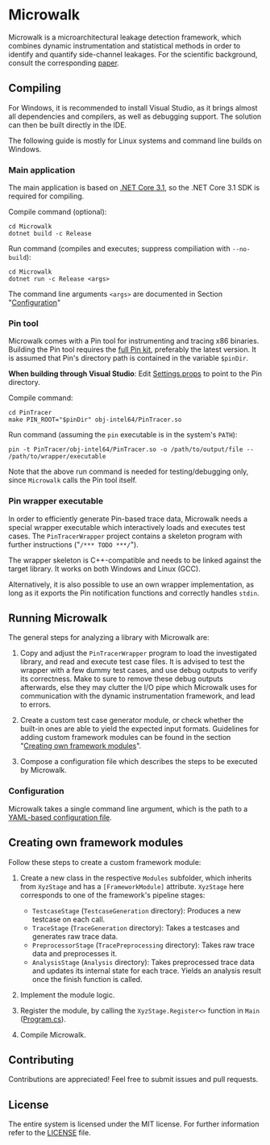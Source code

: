 # Microwalk

Microwalk is a microarchitectural leakage detection framework, which combines dynamic instrumentation and statistical methods in order to identify and quantify side-channel leakages. For the scientific background, consult the corresponding [paper](https://arxiv.org/abs/1808.05575).


## Compiling

For Windows, it is recommended to install Visual Studio, as it brings almost all dependencies and compilers, as well as debugging support. The solution can then be built directly in the IDE.

The following guide is mostly for Linux systems and command line builds on Windows.

### Main application

The main application is based on [.NET Core 3.1](https://dotnet.microsoft.com/download/dotnet-core/3.1), so the .NET Core 3.1 SDK is required for compiling.

Compile command (optional):
```
cd Microwalk
dotnet build -c Release
```

Run command (compiles and executes; suppress compiliation with `--no-build`):
```
cd Microwalk
dotnet run -c Release <args>
```

The command line arguments `<args>` are documented in Section "[Configuration](#configuration)"

### Pin tool

Microwalk comes with a Pin tool for instrumenting and tracing x86 binaries. Building the Pin tool requires the [full Pin kit](https://software.intel.com/content/www/us/en/develop/articles/pin-a-binary-instrumentation-tool-downloads.html), preferably the latest version. It is assumed that Pin's directory path is contained in the variable `$pinDir`.

**When building through Visual Studio**: Edit [Settings.props](PinTracer/Settings.props) to point to the Pin directory.

Compile command:
```
cd PinTracer
make PIN_ROOT="$pinDir" obj-intel64/PinTracer.so
```

Run command (assuming the `pin` executable is in the system's `PATH`):
```
pin -t PinTracer/obj-intel64/PinTracer.so -o /path/to/output/file -- /path/to/wrapper/executable
```

Note that the above run command is needed for testing/debugging only, since `Microwalk` calls the Pin tool itself.

### Pin wrapper executable

In order to efficiently generate Pin-based trace data, Microwalk needs a special wrapper executable which interactively loads and executes test cases. The `PinTracerWrapper` project contains a skeleton program with further instructions ("`/*** TODO ***/`").

The wrapper skeleton is C++-compatible and needs to be linked against the target library. It works on both Windows and Linux (GCC).

Alternatively, it is also possible to use an own wrapper implementation, as long as it exports the Pin notification functions and correctly handles `stdin`.

## Running Microwalk

The general steps for analyzing a library with Microwalk are:

1. Copy and adjust the `PinTracerWrapper` program to load the investigated library, and read and execute test case files. It is advised to test the wrapper with a few dummy test cases, and use debug outputs to verify its correctness. Make to sure to remove these debug outputs afterwards, else they may clutter the I/O pipe which Microwalk uses for communication with the dynamic instrumentation framework, and lead to errors.

2. Create a custom test case generator module, or check whether the built-in ones are able to yield the expected input formats. Guidelines for adding custom framework modules can be found in the section "[Creating own framework modules](#creating-own-framework-modules)".

3. Compose a configuration file which describes the steps to be executed by Microwalk.

### Configuration

Microwalk takes a single command line argument, which is the path to a [YAML-based configuration file](docs/config.md).

## Creating own framework modules

Follow these steps to create a custom framework module:
1. Create a new class in the respective `Modules` subfolder, which inherits from `XyzStage` and has a `[FrameworkModule]` attribute. `XyzStage` here corresponds to one of the framework's pipeline stages:
    - `TestcaseStage` (`TestcaseGeneration` directory): Produces a new testcase on each call.
    - `TraceStage` (`TraceGeneration` directory): Takes a testcases and generates raw trace data.
    - `PreprocessorStage` (`TracePreprocessing` directory): Takes raw trace data and preprocesses it.
    - `AnalysisStage` (`Analysis` directory): Takes preprocessed trace data and updates its internal state for each trace. Yields an analysis result once the finish function is called.
    
2. Implement the module logic.

3. Register the module, by calling the `XyzStage.Register<>` function in `Main` ([Program.cs](Microwalk/Program.cs)).

4. Compile Microwalk.

## Contributing

Contributions are appreciated! Feel free to submit issues and pull requests.

## License

The entire system is licensed under the MIT license. For further information refer to the [LICENSE](LICENSE) file.
